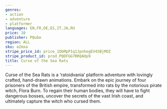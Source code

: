 ```yaml
---
genres:
- action
- adventure
- platformer
languages: EN,FR,DE,ES,IT,JA,RU
price: 10
publisher: PQube
region: ALL
sku: a2mxa
stripe_price_id: price_1ObMpPIq1JpnhegEV45BjMOZ
stripe_product_id: prod_PQDFGG7RRQAOp9
title: Curse of the Sea Rats
---
```


Curse of the Sea Rats is a ‘ratoidvania’ platform adventure with lovingly crafted, hand-drawn animations. Embark on the epic journey of four prisoners of the British empire, transformed into rats by the notorious pirate witch, Flora Burn. To regain their human bodies, they will have to fight dangerous bosses, uncover the secrets of the vast Irish coast, and ultimately capture the witch who cursed them.